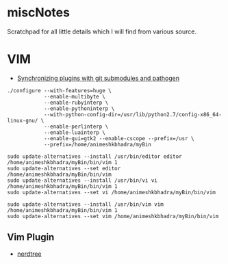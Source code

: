 # miscNotes
Scratchpad for all little details which I will find from various source.

# VIM #

* [Synchronizing plugins with git submodules and pathogen](http://vimcasts.org/episodes/synchronizing-plugins-with-git-submodules-and-pathogen/)

````
./configure --with-features=huge \
            --enable-multibyte \
            --enable-rubyinterp \
            --enable-pythoninterp \
            --with-python-config-dir=/usr/lib/python2.7/config-x86_64-linux-gnu/ \
            --enable-perlinterp \
            --enable-luainterp \
            --enable-gui=gtk2 --enable-cscope --prefix=/usr \
            --prefix=/home/animeshkbhadra/myBin

sudo update-alternatives --install /usr/bin/editor editor /home/animeshkbhadra/myBin/bin/vim 1
sudo update-alternatives --set editor /home/animeshkbhadra/myBin/bin/vim
sudo update-alternatives --install /usr/bin/vi vi /home/animeshkbhadra/myBin/bin/vim 1
sudo update-alternatives --set vi /home/animeshkbhadra/myBin/bin/vim          

sudo update-alternatives --install /usr/bin/vim vim /home/animeshkbhadra/myBin/bin/vim 1
sudo update-alternatives --set vim /home/animeshkbhadra/myBin/bin/vim          
````

## Vim Plugin ##

* [nerdtree](https://github.com/scrooloose/nerdtree)


